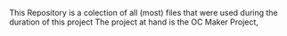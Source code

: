 This Repository is a colection of all (most) files that were used during the duration of this project
The project at hand is the OC Maker Project,
